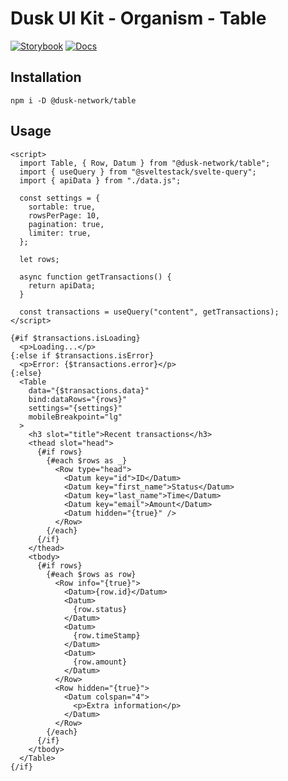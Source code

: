 # Dusk UI Kit - Organism - Table

[![Storybook](https://img.shields.io/badge/Storybook-Component_Playground-%23FF4785?style=flat&logo=storybook)](https://dusk-network.github.io/dusk-ui-kit/?path=/story/components-atoms-table)
[![Docs](https://img.shields.io/badge/Documentation-%235E35CF?style=flat)](https://dusk-network.github.io/dusk-ui-kit/docs/components/atoms/table)

## Installation

```
npm i -D @dusk-network/table
```

## Usage

<!-- MARKDOWN-AUTO-DOCS:START (CODE:src=../../../examples/src/organisms/table/Table_01.svelte) -->
<!-- The below code snippet is automatically added from ../../../examples/src/organisms/table/Table_01.svelte -->
```svelte
<script>
  import Table, { Row, Datum } from "@dusk-network/table";
  import { useQuery } from "@sveltestack/svelte-query";
  import { apiData } from "./data.js";

  const settings = {
    sortable: true,
    rowsPerPage: 10,
    pagination: true,
    limiter: true,
  };

  let rows;

  async function getTransactions() {
    return apiData;
  }

  const transactions = useQuery("content", getTransactions);
</script>

{#if $transactions.isLoading}
  <p>Loading...</p>
{:else if $transactions.isError}
  <p>Error: {$transactions.error}</p>
{:else}
  <Table
    data="{$transactions.data}"
    bind:dataRows="{rows}"
    settings="{settings}"
    mobileBreakpoint="lg"
  >
    <h3 slot="title">Recent transactions</h3>
    <thead slot="head">
      {#if rows}
        {#each $rows as _}
          <Row type="head">
            <Datum key="id">ID</Datum>
            <Datum key="first_name">Status</Datum>
            <Datum key="last_name">Time</Datum>
            <Datum key="email">Amount</Datum>
            <Datum hidden="{true}" />
          </Row>
        {/each}
      {/if}
    </thead>
    <tbody>
      {#if rows}
        {#each $rows as row}
          <Row info="{true}">
            <Datum>{row.id}</Datum>
            <Datum>
              {row.status}
            </Datum>
            <Datum>
              {row.timeStamp}
            </Datum>
            <Datum>
              {row.amount}
            </Datum>
          </Row>
          <Row hidden="{true}">
            <Datum colspan="4">
              <p>Extra information</p>
            </Datum>
          </Row>
        {/each}
      {/if}
    </tbody>
  </Table>
{/if}
```
<!-- MARKDOWN-AUTO-DOCS:END -->
